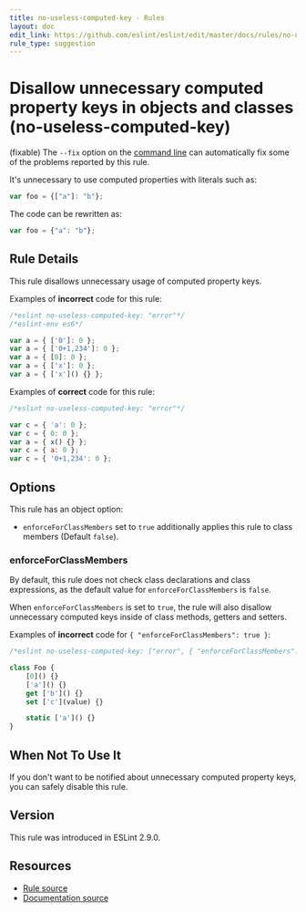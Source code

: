```yaml
---
title: no-useless-computed-key - Rules
layout: doc
edit_link: https://github.com/eslint/eslint/edit/master/docs/rules/no-useless-computed-key.md
rule_type: suggestion
---
```

<!-- Note: No pull requests accepted for this file. See README.md in the root directory for details. -->

# Disallow unnecessary computed property keys in objects and classes (no-useless-computed-key)

(fixable) The `--fix` option on the [command line](../user-guide/command-line-interface#fixing-problems) can automatically fix some of the problems reported by this rule.

It's unnecessary to use computed properties with literals such as:

```js
var foo = {["a"]: "b"};
```

The code can be rewritten as:

```js
var foo = {"a": "b"};
```

## Rule Details

This rule disallows unnecessary usage of computed property keys.

Examples of **incorrect** code for this rule:

```js
/*eslint no-useless-computed-key: "error"*/
/*eslint-env es6*/

var a = { ['0']: 0 };
var a = { ['0+1,234']: 0 };
var a = { [0]: 0 };
var a = { ['x']: 0 };
var a = { ['x']() {} };
```

Examples of **correct** code for this rule:

```js
/*eslint no-useless-computed-key: "error"*/

var c = { 'a': 0 };
var c = { 0: 0 };
var a = { x() {} };
var c = { a: 0 };
var c = { '0+1,234': 0 };
```

## Options

This rule has an object option:

* `enforceForClassMembers` set to `true` additionally applies this rule to class members (Default `false`).

### enforceForClassMembers

By default, this rule does not check class declarations and class expressions,
as the default value for `enforceForClassMembers` is `false`.

When `enforceForClassMembers` is set to `true`, the rule will also disallow unnecessary computed
keys inside of class methods, getters and setters.

Examples of **incorrect** code for `{ "enforceForClassMembers": true }`:

```js
/*eslint no-useless-computed-key: ["error", { "enforceForClassMembers": true }]*/

class Foo {
    [0]() {}
    ['a']() {}
    get ['b']() {}
    set ['c'](value) {}

    static ['a']() {}
}
```

## When Not To Use It

If you don't want to be notified about unnecessary computed property keys, you can safely disable this rule.

## Version

This rule was introduced in ESLint 2.9.0.

## Resources

* [Rule source](https://github.com/eslint/eslint/tree/master/lib/rules/no-useless-computed-key.js)
* [Documentation source](https://github.com/eslint/eslint/tree/master/docs/rules/no-useless-computed-key.md)
